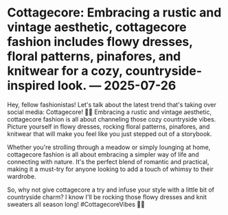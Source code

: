 # Cottagecore: Embracing a rustic and vintage aesthetic, cottagecore fashion includes flowy dresses, floral patterns, pinafores, and knitwear for a cozy, countryside-inspired look. — 2025-07-26

Hey, fellow fashionistas! Let's talk about the latest trend that's taking over social media: Cottagecore! 🌿🌻 Embracing a rustic and vintage aesthetic, cottagecore fashion is all about channeling those cozy countryside vibes. Picture yourself in flowy dresses, rocking floral patterns, pinafores, and knitwear that will make you feel like you just stepped out of a storybook.

Whether you're strolling through a meadow or simply lounging at home, cottagecore fashion is all about embracing a simpler way of life and connecting with nature. It's the perfect blend of romantic and practical, making it a must-try for anyone looking to add a touch of whimsy to their wardrobe.

So, why not give cottagecore a try and infuse your style with a little bit of countryside charm? I know I'll be rocking those flowy dresses and knit sweaters all season long! #CottagecoreVibes 🌾✨